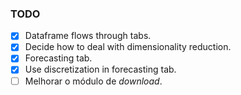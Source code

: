 ### TODO

- [x] Dataframe flows through tabs.
- [x] Decide how to deal with dimensionality reduction.
- [x] Forecasting tab.
- [x] Use discretization in forecasting tab.
- [ ] Melhorar o módulo de _download_.
